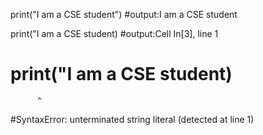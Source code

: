 print("I am a CSE student")
#output:I am a CSE student


print("I am a CSE student)
#output:Cell In[3], line 1
   # print("I am a CSE student)
          ^
#SyntaxError: unterminated string literal (detected at line 1)




